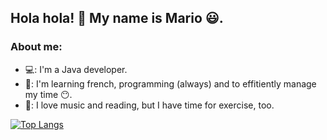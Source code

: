 ## Hola hola! 👋 My name is Mario :smiley:.

### About me:

- :computer:: I'm a Java developer.
- :book:: I'm learning french, programming (always) and to effitiently manage my time :no_mouth:.
- :walking:: I love music and reading, but I have time for exercise, too.


[![Top Langs](https://github-readme-stats-git-masterrstaa-rickstaa.vercel.app/api/top-langs/?username=anuraghazra)](https://github.com/anuraghazra/github-readme-stats)
